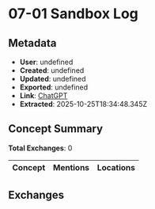 # **07-01 Sandbox Log**

## Metadata

- **User**: undefined
- **Created**: undefined
- **Updated**: undefined
- **Exported**: undefined
- **Link**: [ChatGPT](undefined)
- **Extracted**: 2025-10-25T18:34:48.345Z

## Concept Summary

**Total Exchanges**: 0

| Concept | Mentions | Locations |
|---------|----------|----------|

## Exchanges

